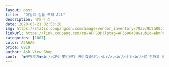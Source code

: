 ```yaml
---
layout: post 
title:  "데일리 심플 쪼리 ALL" 
description: 데일리 심 ..
date: 2020-05-21 02:53:28 
img: https://static.coupangcdn.com/image/vendor_inventory/7935/9b2a00c3ef1b07ad67338f3d8f6746e11bfc921e61d17708fdc9250bbeff.png 
linkUrl: https://link.coupang.com/re/AFFSDP?lptag=AF3600438&subid=ahnPublicAsk&pageKey=334389986&itemId=1067433473&vendorItemId=5553275064&traceid=V0-113-ea034ccbeeafc869 
categories: [1007] 
color: A6A6A6 
price: 8910 
author: Ask View Shop 
cont:  "●구매후기●<br/>그냥 몇번신다 버리겠습니다.<br/>.<br/>ㅎㅎ<br/>발 편하고 좋아요<br/>" 
---
```

